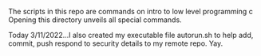 The scripts in this repo are commands on intro to low level programming c
Opening this directory unveils all special commands.

Today 3/11/2022...I also created my executable file autorun.sh to help add, commit, push respond to security details to my remote repo. Yay.  
